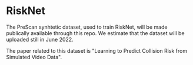# RiskNet
The PreScan synhtetic dataset, used to train RiskNet, will be made publically available through this repo. 
We estimate that the dataset will be uploaded still in June 2022.

The paper related to this dataset is "Learning to Predict Collision Risk from Simulated Video Data".
